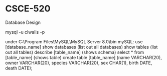 # CSCE-520
Database Design


mysql -u clwalls -p

under C:\Program Files\MySQL\MySQL Server 8.0\bin
mySQL:
use [database_name]
show databases (list out all databases)
show tables (list out all tables)
describe [table_name] (shows schema)
select * from [table_name] (shows table)
create table [table_name] (name VARCHAR(20), owner VARCHAR(20),
       species VARCHAR(20), sex CHAR(1), birth DATE, death DATE);
